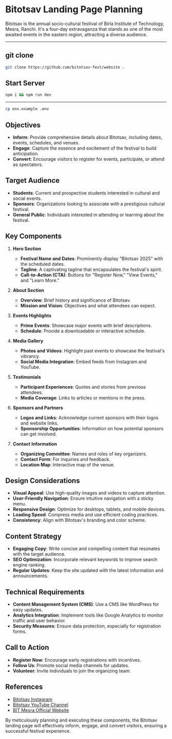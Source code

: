 # Bitotsav Landing Page Planning

Bitotsav is the annual socio-cultural festival of Birla Institute of Technology, Mesra, Ranchi. It's a four-day extravaganza that stands as one of the most awaited events in the eastern region, attracting a diverse audience. 



---


## git clone

```bash
git clone https://github.com/bitotsav-fest/website .
```

## Start Server

```bash
npm i && npm run dev

```

---

```bash
cp env.example .env
```

## Objectives

- **Inform**: Provide comprehensive details about Bitotsav, including dates, events, schedules, and venues.
- **Engage**: Capture the essence and excitement of the festival to build anticipation.
- **Convert**: Encourage visitors to register for events, participate, or attend as spectators.

## Target Audience

- **Students**: Current and prospective students interested in cultural and social events.
- **Sponsors**: Organizations looking to associate with a prestigious cultural festival.
- **General Public**: Individuals interested in attending or learning about the festival.

## Key Components

1. **Hero Section**
   - **Festival Name and Dates**: Prominently display "Bitotsav 2025" with the scheduled dates.
   - **Tagline**: A captivating tagline that encapsulates the festival's spirit.
   - **Call-to-Action (CTA)**: Buttons for "Register Now," "View Events," and "Learn More."

2. **About Section**
   - **Overview**: Brief history and significance of Bitotsav.
   - **Mission and Vision**: Objectives and what attendees can expect.

3. **Events Highlights**
   - **Prime Events**: Showcase major events with brief descriptions.
   - **Schedule**: Provide a downloadable or interactive schedule.

4. **Media Gallery**
   - **Photos and Videos**: Highlight past events to showcase the festival's vibrancy.
   - **Social Media Integration**: Embed feeds from Instagram and YouTube.

5. **Testimonials**
   - **Participant Experiences**: Quotes and stories from previous attendees.
   - **Media Coverage**: Links to articles or mentions in the press.

6. **Sponsors and Partners**
   - **Logos and Links**: Acknowledge current sponsors with their logos and website links.
   - **Sponsorship Opportunities**: Information on how potential sponsors can get involved.

7. **Contact Information**
   - **Organizing Committee**: Names and roles of key organizers.
   - **Contact Form**: For inquiries and feedback.
   - **Location Map**: Interactive map of the venue.

## Design Considerations

- **Visual Appeal**: Use high-quality images and videos to capture attention.
- **User-Friendly Navigation**: Ensure intuitive navigation with a sticky menu.
- **Responsive Design**: Optimize for desktops, tablets, and mobile devices.
- **Loading Speed**: Compress media and use efficient coding practices.
- **Consistency**: Align with Bitotsav's branding and color scheme.

## Content Strategy

- **Engaging Copy**: Write concise and compelling content that resonates with the target audience.
- **SEO Optimization**: Incorporate relevant keywords to improve search engine ranking.
- **Regular Updates**: Keep the site updated with the latest information and announcements.

## Technical Requirements

- **Content Management System (CMS)**: Use a CMS like WordPress for easy updates.
- **Analytics Integration**: Implement tools like Google Analytics to monitor traffic and user behavior.
- **Security Measures**: Ensure data protection, especially for registration forms.

## Call to Action

- **Register Now**: Encourage early registrations with incentives.
- **Follow Us**: Promote social media channels for updates.
- **Volunteer**: Invite individuals to join the organizing team.

## References

- [Bitotsav Instagram](https://www.instagram.com/bitotsav24/)
- [Bitotsav YouTube Channel](https://www.youtube.com/@bitotsav3377)
- [BIT Mesra Official Website](https://www.bitmesra.ac.in/)

By meticulously planning and executing these components, the Bitotsav landing page will effectively inform, engage, and convert visitors, ensuring a successful festival experience. 

